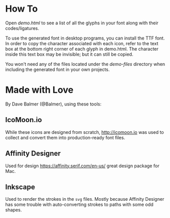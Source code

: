 # How To

Open *demo.html* to see a list of all the glyphs in your font along with their codes/ligatures.

To use the generated font in desktop programs, you can install the TTF font. In order to copy the character associated with each icon, refer to the text box at the bottom right corner of each glyph in demo.html. The character inside this text box may be invisible; but it can still be copied.

You won't need any of the files located under the *demo-files* directory when including the generated font in your own projects.

# Made with Love

By Dave Balmer (@Balmer), using these tools:

## IcoMoon.io

While these icons are designed from scratch, http://icomoon.io was used to collect and
convert them into production-ready font files.

## Affinity Designer

Used for design https://affinity.serif.com/en-us/ great design package for Mac.

## Inkscape

Used to render the strokes in the `svg` files. Mostly because Affinity Designer has some
trouble with auto-converting strokes to paths with some odd shapes.


